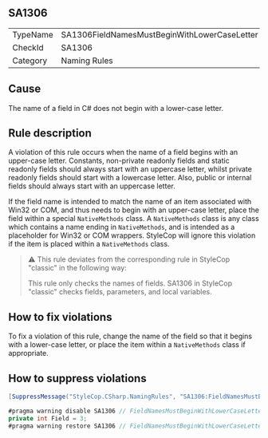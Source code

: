 ﻿## SA1306

<table>
<tr>
  <td>TypeName</td>
  <td>SA1306FieldNamesMustBeginWithLowerCaseLetter</td>
</tr>
<tr>
  <td>CheckId</td>
  <td>SA1306</td>
</tr>
<tr>
  <td>Category</td>
  <td>Naming Rules</td>
</tr>
</table>

## Cause

The name of a field in C# does not begin with a lower-case letter.

## Rule description

A violation of this rule occurs when the name of a field begins with an upper-case letter. Constants, non-private
readonly fields and static readonly fields should always start with an uppercase letter, whilst private readonly fields
should start with a lowercase letter. Also, public or internal fields should always start with an uppercase letter.

If the field name is intended to match the name of an item associated with Win32 or COM, and thus needs to begin with an
upper-case letter, place the field within a special `NativeMethods` class. A `NativeMethods` class is any class which
contains a name ending in `NativeMethods`, and is intended as a placeholder for Win32 or COM wrappers. StyleCop will
ignore this violation if the item is placed within a `NativeMethods` class.

> :warning: This rule deviates from the corresponding rule in StyleCop "classic" in the following way:
>
> This rule only checks the names of fields. SA1306 in StyleCop "classic" checks fields, parameters, and local
> variables.

## How to fix violations

To fix a violation of this rule, change the name of the field so that it begins with a lower-case letter, or place the
item within a `NativeMethods` class if appropriate.

## How to suppress violations

```csharp
[SuppressMessage("StyleCop.CSharp.NamingRules", "SA1306:FieldNamesMustBeginWithLowerCaseLetter", Justification = "Reviewed.")]
```

```csharp
#pragma warning disable SA1306 // FieldNamesMustBeginWithLowerCaseLetter
private int Field = 3;
#pragma warning restore SA1306 // FieldNamesMustBeginWithLowerCaseLetter
```
